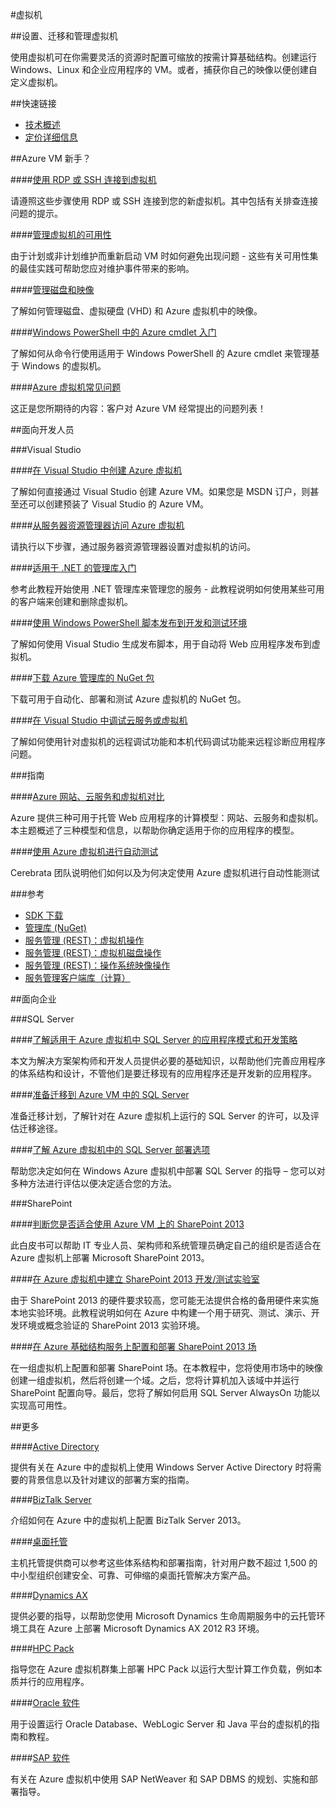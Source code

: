 <properties linkid="dev-net-virtual-machine" urlDisplayName="Windows Azure 虚拟机" pageTitle="虚拟机技术 - Azure 微软云" metaKeywords="Virtual Machine,虚拟机,设置,迁移,管理,Visual Studio,映像,镜像,image,VHD,磁盘管理,镜像管理,面向开发,面向企业,SQL Server,sharepoint,SDK下载,虚拟机常见问题,开发,测试,.Net,NuGet,虚拟机可用性,SDK下载" description="本文是用户了解微软云提供的虚拟机服务的入口页面，无论是虚拟机新手、开发人员，还是企业用户，都可以在本文中找到如何设置、迁移和管理虚拟机的相关文档链接。还可以透过本页下载微软提供的丰富的SDK供开发者使用。使用虚拟机可在你需要灵活的资源时配置可缩放的按需计算基础结构。创建运行 Windows、Linux 和企业应用程序的 VM。或者，捕获你自己的映像以便创建自定义虚拟机。" metaCanonical="" services="Virtual Machine" documentationCenter="Services" title="虚拟机技术的相关指南" authors="" solutions="" manager="" editor="" />

#虚拟机

##设置、迁移和管理虚拟机

使用虚拟机可在你需要灵活的资源时配置可缩放的按需计算基础结构。创建运行 Windows、Linux 和企业应用程序的 VM。或者，捕获你自己的映像以便创建自定义虚拟机。

##快速链接

-   [技术概述](http://msdn.microsoft.com/zh-cn/library/azure/jj156143.aspx)
-   [定价详细信息](/pricing/details/virtual-machines/)

##Azure VM 新手？

####[使用 RDP 或 SSH 连接到虚拟机](http://msdn.microsoft.com/zh-cn/library/azure/dn535788.aspx)

请遵照这些步骤使用 RDP 或 SSH 连接到您的新虚拟机。其中包括有关排查连接问题的提示。

####[管理虚拟机的可用性](/zh-cn/documentation/articles/virtual-machines-manage-availability/)

由于计划或非计划维护而重新启动 VM 时如何避免出现问题 - 这些有关可用性集的最佳实践可帮助您应对维护事件带来的影响。

####[管理磁盘和映像](http://msdn.microsoft.com/zh-cn/library/azure/jj672979.aspx)

了解如何管理磁盘、虚拟硬盘 (VHD) 和 Azure 虚拟机中的映像。

####[Windows PowerShell 中的 Azure cmdlet 入门](http://msdn.microsoft.com/zh-cn/library/azure/jj554332.aspx)

了解如何从命令行使用适用于 Windows PowerShell 的 Azure cmdlet 来管理基于 Windows 的虚拟机。

####[Azure 虚拟机常见问题](http://msdn.microsoft.com/zh-cn/library/azure/dn683781.aspx)

这正是您所期待的内容：客户对 Azure VM 经常提出的问题列表！

##面向开发人员

###Visual Studio

####[在 Visual Studio 中创建 Azure 虚拟机](http://msdn.microsoft.com/zh-cn/library/azure/dn569263.aspx)

了解如何直接通过 Visual Studio 创建 Azure VM。如果您是 MSDN 订户，则甚至还可以创建预装了 Visual Studio 的 Azure VM。

####[从服务器资源管理器访问 Azure 虚拟机](http://msdn.microsoft.com/zh-cn/library/azure/jj131259.aspx)

请执行以下步骤，通过服务器资源管理器设置对虚拟机的访问。

####[适用于 .NET 的管理库入门](http://msdn.microsoft.com/zh-cn/library/azure/dn722415.aspx)

参考此教程开始使用 .NET 管理库来管理您的服务 - 此教程说明如何使用某些可用的客户端来创建和删除虚拟机。

####[使用 Windows PowerShell 脚本发布到开发和测试环境](http://msdn.microsoft.com/zh-cn/library/azure/dn642480.aspx)

了解如何使用 Visual Studio 生成发布脚本，用于自动将 Web 应用程序发布到虚拟机。

####[下载 Azure 管理库的 NuGet 包](http://www.nuget.org/packages/Microsoft.WindowsAzure.Management.Libraries)

下载可用于自动化、部署和测试 Azure 虚拟机的 NuGet 包。

####[在 Visual Studio 中调试云服务或虚拟机](http://msdn.microsoft.com/zh-cn/library/azure/ff683670.aspx)

了解如何使用针对虚拟机的远程调试功能和本机代码调试功能来远程诊断应用程序问题。

###指南

####[Azure 网站、云服务和虚拟机对比](/zh-cn/documentation/articles/choose-web-site-cloud-service-vm/)

Azure 提供三种可用于托管 Web 应用程序的计算模型：网站、云服务和虚拟机。本主题概述了三种模型和信息，以帮助你确定适用于你的应用程序的模型。

####[使用 Azure 虚拟机进行自动测试](http://justazure.com/automated-testing-in-microsoft-azure/)

Cerebrata 团队说明他们如何以及为何决定使用 Azure 虚拟机进行自动性能测试

###参考

-   [SDK 下载](http://www.windowsazure.cn/downloads/)
-   [管理库 (NuGet)](http://www.nuget.org/packages/Microsoft.WindowsAzure.Management.Libraries)
-   [服务管理 (REST)：虚拟机操作](http://msdn.microsoft.com/zh-cn/library/azure/jj157206.aspx)
-   [服务管理 (REST)：虚拟机磁盘操作](http://msdn.microsoft.com/zh-cn/library/azure/jj157188.aspx)
-   [服务管理 (REST)：操作系统映像操作](http://msdn.microsoft.com/zh-cn/library/azure/jj157175.aspx)
-   [服务管理客户端库（计算）](http://msdn.microsoft.com/zh-cn/library/azure/microsoft.windowsazure.management.compute.aspx)

##面向企业

###SQL Server

####[了解适用于 Azure 虚拟机中 SQL Server 的应用程序模式和开发策略](http://msdn.microsoft.com/zh-cn/library/azure/dn574746.aspx)

本文为解决方案架构师和开发人员提供必要的基础知识，以帮助他们完善应用程序的体系结构和设计，不管他们是要迁移现有的应用程序还是开发新的应用程序。

####[准备迁移到 Azure VM 中的 SQL Server](http://msdn.microsoft.com/zh-cn/library/azure/dn133142.aspx)

准备迁移计划，了解针对在 Azure 虚拟机上运行的 SQL Server 的许可，以及评估迁移途径。

####[了解 Azure 虚拟机中的 SQL Server 部署选项](http://msdn.microsoft.com/zh-cn/library/azure/dn133141.aspx)

帮助您决定如何在 Windows Azure 虚拟机中部署 SQL Server 的指导 – 您可以对多种方法进行评估以便决定适合您的方法。

###SharePoint

####[判断您是否适合使用 Azure VM 上的 SharePoint 2013](http://msdn.microsoft.com/zh-cn/library/azure/dn275958.aspx?amp;clcid=0x804)

此白皮书可以帮助 IT 专业人员、架构师和系统管理员确定自己的组织是否适合在 Azure 虚拟机上部署 Microsoft SharePoint 2013。

####[在 Azure 虚拟机中建立 SharePoint 2013 开发/测试实验室](http://blogs.technet.com/b/keithmayer/archive/2013/01/07/step-by-step-build-a-free-sharepoint-2013-lab-in-the-cloud-with-windows-azure-31-days-of-servers-in-the-cloud-part-7-of-31.aspx#.Uxe4bXmPKUl)

由于 SharePoint 2013 的硬件要求较高，您可能无法提供合格的备用硬件来实施本地实验环境。此教程说明如何在 Azure 中构建一个用于研究、测试、演示、开发环境或概念验证的 SharePoint 2013 实验环境。

####[在 Azure 基础结构服务上配置和部署 SharePoint 2013 场](http://msdn.microsoft.com/zh-cn/library/azure/dn275959.aspx?amp;clcid=0x804)

在一组虚拟机上配置和部署 SharePoint 场。在本教程中，您将使用市场中的映像创建一组虚拟机，然后将创建一个域。之后，您将计算机加入该域中并运行 SharePoint 配置向导。最后，您将了解如何启用 SQL Server AlwaysOn 功能以实现高可用性。

##更多

####[Active Directory](http://msdn.microsoft.com/zh-cn/library/azure/jj156090.aspx)

提供有关在 Azure 中的虚拟机上使用 Windows Server Active Directory 时将需要的背景信息以及针对建议的部署方案的指南。

####[BizTalk Server](http://msdn.microsoft.com/zh-cn/library/azure/jj248689)

介绍如何在 Azure 中的虚拟机上配置 BizTalk Server 2013。

####[桌面托管](http://msdn.microsoft.com/zh-cn/library/azure/dn451351.aspx)

主机托管提供商可以参考这些体系结构和部署指南，针对用户数不超过 1,500 的中小型组织创建安全、可靠、可伸缩的桌面托管解决方案产品。

####[Dynamics AX](http://technet.microsoft.com/zh-cn/library/dn741581.aspx)

提供必要的指导，以帮助您使用 Microsoft Dynamics 生命周期服务中的云托管环境工具在 Azure 上部署 Microsoft Dynamics AX 2012 R3 环境。

####[HPC Pack](http://msdn.microsoft.com/zh-cn/library/azure/dn518135.aspx)

指导您在 Azure 虚拟机群集上部署 HPC Pack 以运行大型计算工作负载，例如本质并行的应用程序。

####[Oracle 软件](http://msdn.microsoft.com/zh-cn/library/azure/dn439770.aspx)

用于设置运行 Oracle Database、WebLogic Server 和 Java 平台的虚拟机的指南和教程。

####[SAP 软件](http://msdn.microsoft.com/zh-cn/library/azure/dn745892.aspx)

有关在 Azure 虚拟机中使用 SAP NetWeaver 和 SAP DBMS 的规划、实施和部署指导。


